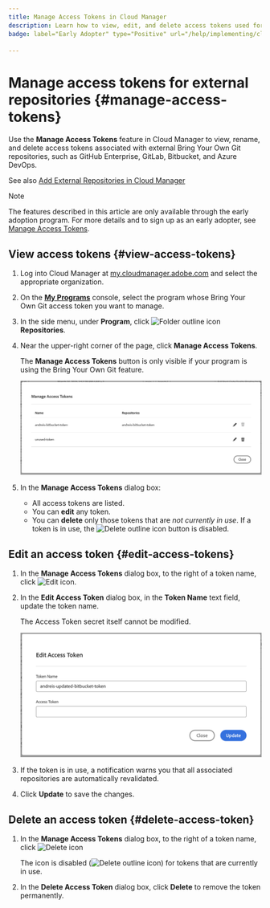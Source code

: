 ```yaml
---
title: Manage Access Tokens in Cloud Manager
description: Learn how to view, edit, and delete access tokens used for Bring Your Own Git in AEM Cloud Manager such as GitHub Enterprise, GitLab, Bitbucket, and Azure DevOps, including guidance on managing tokens that are in use.
badge: label="Early Adopter" type="Positive" url="/help/implementing/cloud-manager/release-notes/current.md#gitlab-bitbucket" 

---
```


# Manage access tokens for external repositories {#manage-access-tokens}

Use the **Manage Access Tokens** feature in Cloud Manager to view, rename, and delete access tokens associated with external Bring Your Own Git repositories, such as GitHub Enterprise, GitLab, Bitbucket, and Azure DevOps.

See also [Add External Repositories in Cloud Manager](/help/managing-code/external-repositories.md)

>[!NOTE]
>
>The features described in this article are only available through the early adoption program. For more details and to sign up as an early adopter, see [Manage Access Tokens](/help/managing-code/manage-access-tokens.md#manage-access-tokens).

## View access tokens {#view-access-tokens}

1. Log into Cloud Manager at [my.cloudmanager.adobe.com](https://my.cloudmanager.adobe.com/) and select the appropriate organization.
1. On the **[My Programs](/help/getting-started/navigation.md#my-programs-console)** console, select the program whose Bring Your Own Git access token you want to manage.
1. In the side menu, under **Program**, click ![Folder outline icon](https://spectrum.adobe.com/static/icons/workflow_18/Smock_FolderOutline_18_N.svg) **Repositories**.
1. Near the upper-right corner of the page, click **Manage Access Tokens**.

   The **Manage Access Tokens** button is only visible if your program is using the Bring Your Own Git feature.

    ![Manage Access Tokens dialog box listing one token that is active and one token that is inactive](/help/managing-code/assets/access-tokens-manage.png)

1. In the **Manage Access Tokens** dialog box:
   * All access tokens are listed.
   * You can **edit** any token.
   * You can **delete** only those tokens that are *not currently in use*. If a token is in use, the ![Delete outline icon](https://spectrum.adobe.com/static/icons/workflow_18/Smock_DeleteOutline_18_N.svg) button is disabled.

## Edit an access token {#edit-access-tokens}

1. In the **Manage Access Tokens** dialog box, to the right of a token name, click ![Edit icon](https://spectrum.adobe.com/static/icons/workflow_18/Smock_Edit_18_N.svg).
1. In the **Edit Access Token** dialog box, in the **Token Name** text field, update the token name.

    The Access Token secret itself cannot be modified.

    ![Edit Access Token dialog box](/help/managing-code/assets/access-tokens-edit.png)

1. If the token is in use, a notification warns you that all associated repositories are automatically revalidated.

1. Click **Update** to save the changes.

## Delete an access token {#delete-access-token}

1. In the **Manage Access Tokens** dialog box, to the right of a token name, click ![Delete icon](https://spectrum.adobe.com/static/icons/workflow_18/Smock_Delete_18_N.svg)
 
    The icon is disabled (![Delete outline icon](https://spectrum.adobe.com/static/icons/workflow_18/Smock_DeleteOutline_18_N.svg)) for tokens that are currently in use.

1. In the **Delete Access Token** dialog box, click **Delete** to remove the token permanently.
